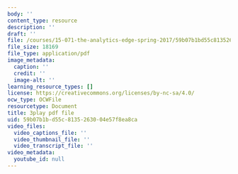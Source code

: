 ```yaml
---
body: ''
content_type: resource
description: ''
draft: ''
file: /courses/15-071-the-analytics-edge-spring-2017/59b07b1bd55c8135263004e57f8ea8ca_zasCvIWLyRA.pdf
file_size: 18169
file_type: application/pdf
image_metadata:
  caption: ''
  credit: ''
  image-alt: ''
learning_resource_types: []
license: https://creativecommons.org/licenses/by-nc-sa/4.0/
ocw_type: OCWFile
resourcetype: Document
title: 3play pdf file
uid: 59b07b1b-d55c-8135-2630-04e57f8ea8ca
video_files:
  video_captions_file: ''
  video_thumbnail_file: ''
  video_transcript_file: ''
video_metadata:
  youtube_id: null
---
```

